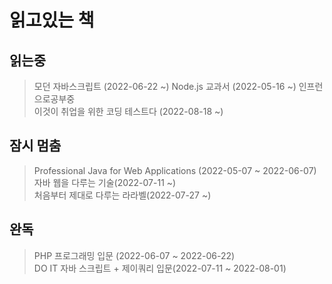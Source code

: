 # 읽고있는 책
## 읽는중
> 모던 자바스크립트 (2022-06-22 ~) 
> Node.js 교과서 (2022-05-16 ~) 인프런으로공부중  
> 이것이 취업을 위한 코딩 테스트다 (2022-08-18 ~)   

## 잠시 멈춤
> Professional Java for Web Applications (2022-05-07 ~ 2022-06-07)   
> 자바 웹을 다루는 기술(2022-07-11 ~)   
> 처음부터 제대로 다루는 라라벨(2022-07-27 ~)   

## 완독
> PHP 프로그래밍 입문 (2022-06-07 ~ 2022-06-22)   
> DO IT 자바 스크립트 + 제이쿼리 입문(2022-07-11 ~ 2022-08-01)   